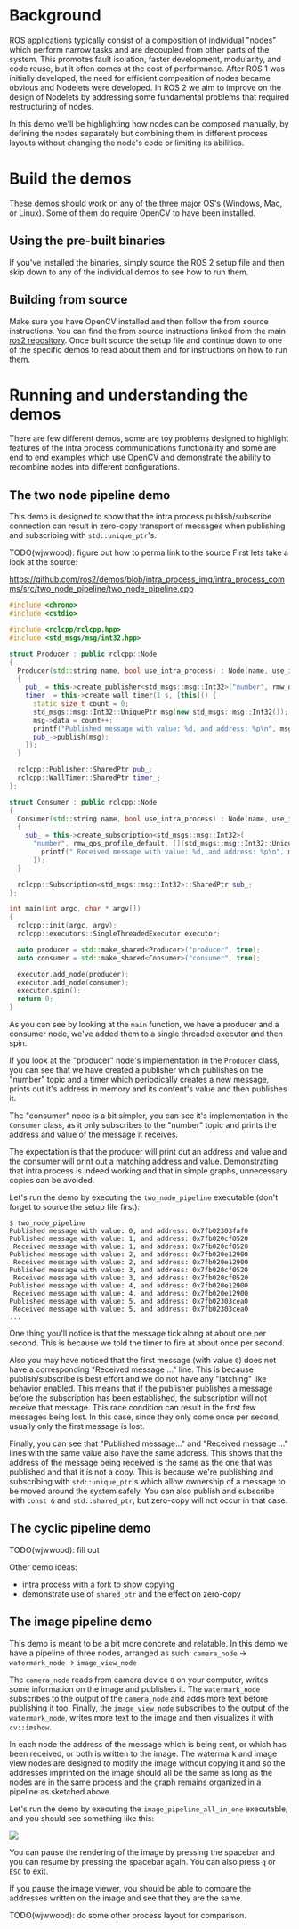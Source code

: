 # Background

ROS applications typically consist of a composition of individual "nodes" which perform narrow tasks and are decoupled from other parts of the system. This promotes fault isolation, faster development, modularity, and code reuse, but it often comes at the cost of performance. After ROS 1 was initially developed, the need for efficient composition of nodes became obvious and Nodelets were developed. In ROS 2 we aim to improve on the design of Nodelets by addressing some fundamental problems that required restructuring of nodes.

In this demo we'll be highlighting how nodes can be composed manually, by defining the nodes separately but combining them in different process layouts without changing the node's code or limiting its abilities.

# Build the demos

These demos should work on any of the three major OS's (Windows, Mac, or Linux). Some of them do require OpenCV to have been installed.

## Using the pre-built binaries

If you've installed the binaries, simply source the ROS 2 setup file and then skip down to any of the individual demos to see how to run them.

## Building from source

Make sure you have OpenCV installed and then follow the from source instructions. You can find the from source instructions linked from the main [ros2 repository](https://github.com/ros2/ros2.git). Once built source the setup file and continue down to one of the specific demos to read about them and for instructions on how to run them.

# Running and understanding the demos

There are few different demos, some are toy problems designed to highlight features of the intra process communications functionality and some are end to end examples which use OpenCV and demonstrate the ability to recombine nodes into different configurations.

## The two node pipeline demo

This demo is designed to show that the intra process publish/subscribe connection can result in zero-copy transport of messages when publishing and subscribing with `std::unique_ptr`'s.

TODO(wjwwood): figure out how to perma link to the source
First lets take a look at the source:

https://github.com/ros2/demos/blob/intra_process_img/intra_process_comms/src/two_node_pipeline/two_node_pipeline.cpp
```c++
#include <chrono>
#include <cstdio>

#include <rclcpp/rclcpp.hpp>
#include <std_msgs/msg/int32.hpp>

struct Producer : public rclcpp::Node
{
  Producer(std::string name, bool use_intra_process) : Node(name, use_intra_process)
  {
    pub_ = this->create_publisher<std_msgs::msg::Int32>("number", rmw_qos_profile_default);
    timer_ = this->create_wall_timer(1_s, [this]() {
      static size_t count = 0;
      std_msgs::msg::Int32::UniquePtr msg(new std_msgs::msg::Int32());
      msg->data = count++;
      printf("Published message with value: %d, and address: %p\n", msg->data, msg.get());
      pub_->publish(msg);
    });
  }

  rclcpp::Publisher::SharedPtr pub_;
  rclcpp::WallTimer::SharedPtr timer_;
};

struct Consumer : public rclcpp::Node
{
  Consumer(std::string name, bool use_intra_process) : Node(name, use_intra_process)
  {
    sub_ = this->create_subscription<std_msgs::msg::Int32>(
      "number", rmw_qos_profile_default, [](std_msgs::msg::Int32::UniquePtr & msg) {
        printf(" Received message with value: %d, and address: %p\n", msg->data, msg.get());
      });
  }

  rclcpp::Subscription<std_msgs::msg::Int32>::SharedPtr sub_;
};

int main(int argc, char * argv[])
{
  rclcpp::init(argc, argv);
  rclcpp::executors::SingleThreadedExecutor executor;

  auto producer = std::make_shared<Producer>("producer", true);
  auto consumer = std::make_shared<Consumer>("consumer", true);

  executor.add_node(producer);
  executor.add_node(consumer);
  executor.spin();
  return 0;
}
```

As you can see by looking at the `main` function, we have a producer and a consumer node, we've added them to a single threaded executor and then spin.

If you look at the "producer" node's implementation in the `Producer` class, you can see that we have created a publisher which publishes on the "number" topic and a timer which periodically creates a new message, prints out it's address in memory and its content's value and then publishes it.

The "consumer" node is a bit simpler, you can see it's implementation in the `Consumer` class, as it only subscribes to the "number" topic and prints the address and value of the message it receives.

The expectation is that the producer will print out an address and value and the consumer will print out a matching address and value. Demonstrating that intra process is indeed working and that in simple graphs, unnecessary copies can be avoided.

Let's run the demo by executing the `two_node_pipeline` executable (don't forget to source the setup file first):

```
$ two_node_pipeline
Published message with value: 0, and address: 0x7fb02303faf0
Published message with value: 1, and address: 0x7fb020cf0520
 Received message with value: 1, and address: 0x7fb020cf0520
Published message with value: 2, and address: 0x7fb020e12900
 Received message with value: 2, and address: 0x7fb020e12900
Published message with value: 3, and address: 0x7fb020cf0520
 Received message with value: 3, and address: 0x7fb020cf0520
Published message with value: 4, and address: 0x7fb020e12900
 Received message with value: 4, and address: 0x7fb020e12900
Published message with value: 5, and address: 0x7fb02303cea0
 Received message with value: 5, and address: 0x7fb02303cea0
...
```

One thing you'll notice is that the message tick along at about one per second. This is because we told the timer to fire at about once per second.

Also you may have noticed that the first message (with value `0`) does not have a corresponding "Received message ..." line. This is because publish/subscribe is best effort and we do not have any "latching" like behavior enabled. This means that if the publisher publishes a message before the subscription has been established, the subscription will not receive that message. This race condition can result in the first few messages being lost. In this case, since they only come once per second, usually only the first message is lost.

Finally, you can see that "Published message..." and "Received message ..." lines with the same value also have the same address. This shows that the address of the message being received is the same as the one that was published and that it is not a copy. This is because we're publishing and subscribing with `std::unique_ptr`'s which allow ownership of a message to be moved around the system safely. You can also publish and subscribe with `const &` and `std::shared_ptr`, but zero-copy will not occur in that case.

## The cyclic pipeline demo

TODO(wjwwood): fill out

Other demo ideas:
- intra process with a fork to show copying
- demonstrate use of `shared_ptr` and the effect on zero-copy

## The image pipeline demo

This demo is meant to be a bit more concrete and relatable. In this demo we have a pipeline of three nodes, arranged as such: `camera_node` -> `watermark_node` -> `image_view_node`

The `camera_node` reads from camera device `0` on your computer, writes some information on the image and publishes it. The `watermark_node` subscribes to the output of the `camera_node` and adds more text before publishing it too. Finally, the `image_view_node` subscribes to the output of the `watermark_node`, writes more text to the image and then visualizes it with `cv::imshow`.

In each node the address of the message which is being sent, or which has been received, or both is written to the image. The watermark and image view nodes are designed to modify the image without copying it and so the addresses imprinted on the image should all be the same as long as the nodes are in the same process and the graph remains organized in a pipeline as sketched above.

Let's run the demo by executing the `image_pipeline_all_in_one` executable, and you should see something like this:

![](http://i.imgur.com/CtkGLsN.png)

You can pause the rendering of the image by pressing the spacebar and you can resume by pressing the spacebar again. You can also press `q` or `ESC` to exit.

If you pause the image viewer, you should be able to compare the addresses written on the image and see that they are the same.

TODO(wjwwood): do some other process layout for comparison.
